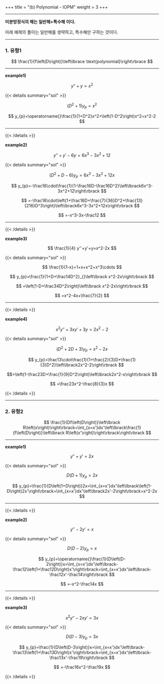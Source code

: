 +++
title = "(b) Polynomial - IOPM"
weight = 3
+++

---

**미분방정식의 해는 일반해+특수해 이다.**

아래 예제의 풀이는 일반해를 생략하고, 특수해만 구하는 것이다. 

---

### 1. 유형1

$$
\frac{1}{f\left(D\right)}\left\lbrace \text{polynomial}\right\rbrace
$$

<hr>

**example1)**

$$
y''+y=x^2
$$

{{< details summary="sol" >}}

$$
\left(D^2+1\right)y_{p}=x^2
$$

$$
y_{p}=\operatorname{}\frac{1}{1+D^2}x^2=\left(1-D^2\right)x^2=x^2-2
$$

<hr>

{{< /details >}}

**example2)**

$$
y''+y'-6y=6x^3-3x^2+12
$$

{{< details summary="sol" >}}

$$
\left(D^2+D-6\right)y_{p}=6x^3-3x^2+12x
$$

$$
y_{p}=-\frac16\cdot\frac{1}{1-\frac16D-\frac16D^2}\left\lbrack6x^3-3x^2+12\right\rbrack
$$

$$
=-\frac16\cdot\left(1+\frac16D+\frac{7}{36}D^2+\frac{13}{216}D^3\right)\left\lbrack6x^3-3x^2+12x\right\rbrack
$$

$$
=-x^3-3x-\frac12
$$

<hr>

{{< /details >}}

**example3)**

$$
\frac{1}{4} y''+y'+y=x^2-2x
$$

{{< details summary="sol" >}}

$$
\frac{1}{1-x}=1+x+x^2+x^3\cdots
$$

$$
y_{p}=\frac{1}{1+D+\frac14D^2}_{}\left\lbrack x^2-2x\right\rbrack
$$

$$
=\left(1-D+\frac34D^2\right)\left\lbrack x^2-2x\right\rbrack
$$

$$
=x^2-4x+\frac{7}{2}
$$

<hr>

{{< /details >}}

**example4)**

$$
x^2y''+3xy'+3y=2x^2-2
$$

{{< details summary="sol" >}}

$$
\left(D^2+2D+3\right)y_{p}=x^2-2x
$$

$$
y_{p}=\frac13\cdot\frac{1}{1+\frac{2}{3}D+\frac{1}{3}D^2}\left\lbrack2x^2-2\right\rbrack 
$$

$$=\left(1-\frac23D+\frac{1}{9}D^2\right)\left\lbrack2x^2-x\right\rbrack
$$

$$
=\frac23x^2-\frac{8}{3}x
$$

{{< /details >}}

---

### 2. 유형2

$$
\frac{1}{Df\left(D\right)}\left\lbrack R\left(x\right)\right\rbrack=\int_{x=x'}dx'\left\lbrack\frac{1}{f\left(D\right)}\left\lbrack R\left(x'\right)\right\rbrack\right\rbrack
$$

<hr>

**example1)**

$$
y''+y'=2x
$$

{{< details summary="sol" >}}

$$
D\left(D+1\right)y_{p}=2x 
$$

$$
y_{p}=\frac{1}{D\left(1+D\right)}2x=\int_{x=x'}dx'\left\lbrack\left(1-D\right)2x'\right\rbrack=\int_{x=x'}dx'\left\lbrack2x'-2\right\rbrack=x^2-2x
$$

<hr>

{{< /details >}}

**example2)**

$$
y''-2y'=x
$$

{{< details summary="sol" >}}

$$
D\left(D-2\right)y_{p}=x 
$$

$$
y_{p}=\operatorname{}\frac{1}{D\left(D-2\right)}x=\int_{x=x'}dx'\left\lbrack-\frac12\left(1+\frac12D\right)x'\right\rbrack=\int_{x=x'}dx'\left\lbrack-\frac12x'-\frac14\right\rbrack
$$

$$
=-x^2-\frac14x
$$

<hr>

{{< /details >}}

**example3)**

$$
x^2y''-2xy'=3x
$$

{{< details summary="sol" >}}

$$
D\left(D-3\right)y_{p}=3x
$$

$$
y_{p}=\frac{1}{D\left(D-3\right)}x=\int_{x=x'}dx'\left\lbrack-\frac13\left(1+\frac13D\right)x'\right\rbrack=\int_{x=x'}dx'\left\lbrack-\frac13x'-\frac19\right\rbrack
$$

$$
=-\frac16x^2-\frac19x
$$

{{< /details >}}